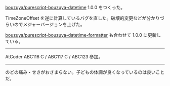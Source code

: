 [bouzuya/purescript-bouzuya-datetime][] 1.0.0 をつくった。

TimeZoneOffset を逆に計算しているバグを直した。破壊的変更などが分かりづらいのでメジャーバージョンを上げた。

[bouzuya/purescript-bouzuya-datetime-formatter][] も合わせて 1.0.0 に更新している。

---

AtCoder ABC116 C / ABC117 C / ABC123 参加。

---

のどの痛み・せきがおさまらない。子どもの体調が良くなっているのは良いことだ。

[bouzuya/purescript-bouzuya-datetime-formatter]: https://github.com/bouzuya/purescript-bouzuya-datetime-formatter
[bouzuya/purescript-bouzuya-datetime]: https://github.com/bouzuya/purescript-bouzuya-datetime
